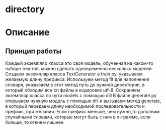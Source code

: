 # directory

# Описание

## Принцип работы
Каждый экземпляр класса это своя модель, обученная на каком-то наборе текстов, можно сделать одновременно несколько моделей.
Создаем экземпляр класса TextGenerator в train.py, указываем желаемую длину префикса.
Используем метод fit для наполнения словаря, указываем в этот метод путь до нужной директории, в который обходим все txt файлы в кодировке utf-8.
Сохраняем экземпляр класса по пути models с помощью dill
В файле generate.py открываем нужную модель с помощью dill и вызываем метод generate, в который передаем длину необходимой последовательности и префикс, при желании.
Если префикс меньше, чем нужно,то дополним случайными словами, которые могут быть с ним в n-грамме, если больше, то откнем лишнее.
